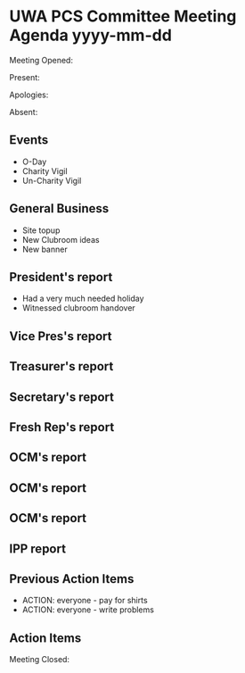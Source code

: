 # UWA PCS Committee Meeting Agenda yyyy-mm-dd
Meeting Opened: 

Present: 

Apologies: 

Absent: 

## Events
  - O-Day
  - Charity Vigil
  - Un-Charity Vigil
## General Business
  - Site topup
  - New Clubroom ideas
  - New banner
## President's report
  - Had a very much needed holiday
  - Witnessed clubroom handover
## Vice Pres's report
## Treasurer's report
## Secretary's report
## Fresh Rep's report
## OCM's report
## OCM's report
## OCM's report
## IPP report
## Previous Action Items
  - ACTION: everyone - pay for shirts
  - ACTION: everyone - write problems
## Action Items 


Meeting Closed:
